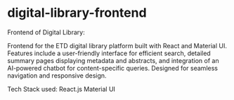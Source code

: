 # digital-library-frontend
Frontend of Digital Library:

Frontend for the ETD digital library platform built with React and Material UI. Features include a user-friendly interface for efficient search, detailed summary pages displaying metadata and abstracts, and integration of an AI-powered chatbot for content-specific queries. Designed for seamless navigation and responsive design.

Tech Stack used:
React.js
Material UI
